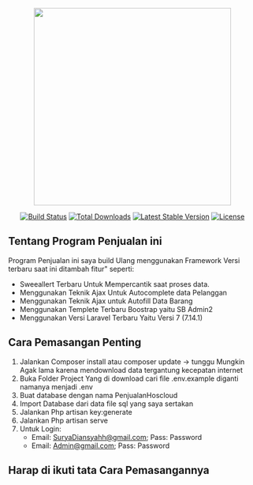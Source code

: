 <p align="center"><img src="https://res.cloudinary.com/dtfbvvkyp/image/upload/v1566331377/laravel-logolockup-cmyk-red.svg" width="400"></p>

<p align="center">
<a href="https://travis-ci.org/laravel/framework"><img src="https://travis-ci.org/laravel/framework.svg" alt="Build Status"></a>
<a href="https://packagist.org/packages/laravel/framework"><img src="https://poser.pugx.org/laravel/framework/d/total.svg" alt="Total Downloads"></a>
<a href="https://packagist.org/packages/laravel/framework"><img src="https://poser.pugx.org/laravel/framework/v/stable.svg" alt="Latest Stable Version"></a>
<a href="https://packagist.org/packages/laravel/framework"><img src="https://poser.pugx.org/laravel/framework/license.svg" alt="License"></a>
</p>

## Tentang Program Penjualan ini

Program Penjualan ini saya build Ulang menggunakan Framework Versi terbaru saat ini ditambah fitur" seperti:

- Sweeallert Terbaru Untuk Mempercantik saat proses data.
- Menggunakan Teknik Ajax Untuk Autocomplete data Pelanggan
- Menggunakan Teknik Ajax untuk Autofill Data Barang
- Menggunakan Templete Terbaru Boostrap yaitu SB Admin2
- Menggunakan Versi Laravel Terbaru Yaitu Versi 7 (7.14.1)

## Cara Pemasangan Penting
 
 1. Jalankan Composer install atau composer update -> tunggu Mungkin Agak lama karena mendownload data tergantung kecepatan internet
 2. Buka Folder Project Yang di download cari file .env.example diganti namanya menjadi .env
 2. Buat database dengan nama PenjualanHoscloud
 3. Import Database dari data file sql yang saya sertakan
 4. Jalankan Php artisan key:generate
 4. Jalankan Php artisan serve
 5. Untuk Login:
    - Email: SuryaDiansyahh@gmail.com; Pass: Password
    - Email: Admin@gmail.com; Pass: Password
    
 ## Harap di ikuti tata Cara Pemasangannya 
